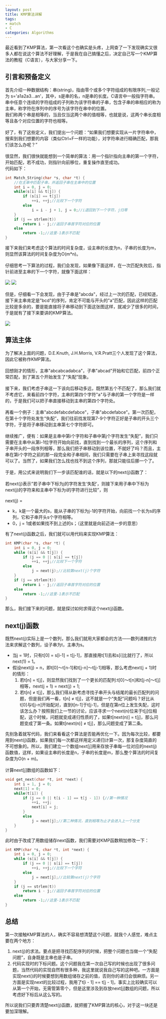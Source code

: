 ```yaml
---
layout: post
title: KMP算法详解
tags:
- match
- C
categories: Algorithms
---
```

最近看到了KMP算法，第一次看这个也确实是头疼，上网查了一下发现确实又很多人都在说这个算法不好理解，于是我在自己搞懂之后，决定自己写一个KMP算法的教程（C语言），与大家分享一下。

## 引言和预备定义

首先介绍一种数据结构：串(string)，指由零个或多个字符组成的有限序列,一般记为 s='a1a2a3...an'，其中，s是串的名，n是串的长度。C语言中一般指字符串。<br/>
串中任意个连续的字符组成的子列称为该字符串的子串，包含子串的串相应的称为主串，称字符在序列中的序号为该字符在串中的位置。<br/>
我们称两个串是相等的，当且仅当这两个串的值相等，也就是说，这两个串长度相等且各个对应位置的字符也相等。<br/><br/>
好了，有了这些定义，我们提出一个问题：“如果我们想要实现从一片字符串中，搜索到我们想要的内容（类似Ctrl+F一样的功能），对字符串进行精确匹配，那我们该怎么办呢？”<br/><br/>
很显然，我们很快就能想到一个简单的算法：用一个指针指向主串的第一个字符，开始匹配，若不成功，则指针向前移位，重复操作直至成功。<br/>
代码如下：
```c
int Match_String(char *s, char *t) {
    //在主串中匹配子串，并返回子串在主串中的位置
    int i = 0, j = 0;
    while(s[i] && t[j]) {
        if (s[i] == t[j])
            ++i, ++j;//比较下一个字符
        else
            i = i - j + 1, j = 0;//i退回到下一个字符，j归零
    }
    if (j == strlen(t))
        return i - j;//返回子串首字符对应的位置
    else
        return -1;//这里-1表示不匹配
}
```
接下来我们来考虑这个算法的时间复杂度，设主串的长度为n，子串的长度为m，则显然该算法的时间复杂度为O(m*n)。<br/><br/>
仔细思考一下算法的过程，我们会发现，如果像下面这样，在一次匹配失败后，指针前进至主串的下一个字符，就像下面这样：<br/><br/>
![](https://raw.githubusercontent.com/zxc479773533/zxc479773533.github.io/master/_posts/images/KMP-Algorithm-01.png)
![](https://raw.githubusercontent.com/zxc479773533/zxc479773533.github.io/master/_posts/images/KMP-Algorithm-02.png)<br/><br/>
但是，仔细看一下会发现，由于子串是"abcda"，经过上一次的匹配，已经知道，接下来主串肯定是"bcd"的序列，肯定不可能与开头的"a"匹配，因此这样的匹配比较是多余的，要是能直接将子串移动到下面这张图这样，就减少了很多的时间，于是就有了接下来要讲的KMP算法。<br/><br/>
![](https://raw.githubusercontent.com/zxc479773533/zxc479773533.github.io/master/_posts/images/KMP-Algorithm-03.png)

## 算法主体

为了解决上面的问题，D.E.Knuth, J.H.Morris, V.R.Pratt三个人发现了这个算法，因此它被称作KMP算法。<br/><br/>
回想刚才的情形，主串"abcabcadabca"，子串"abcad"开始和它匹配，前四个正常匹配，到了第五个开始发生了“失配”现象。<br/><br/>
接下来，我们考虑子串这一下该向后移动多远，既然第五个不匹配了，那么我们就不考虑它，来看前四个字符，主串的第四个字符"a"与子串的第一个字符是一样的，于是我们可以把子串直接移动到主串的第四个字符处。<br/><br/>
再看一个例子：主串"abcdefabcdefabce"，子串"abcdefabce"。第一次匹配，在第十个字符处发生“失配”，我们往前找发现第7-9个字符正好是子串的开头三个字符，于是将子串移动到主串第七个字符即可。<br/><br/>
继续推广，便有：如果是主串中第i个字符和子串中第j个字符发生“失配”，我们只需要在主串中从第i-1位字符开始向前找，直到找到一个最长的序列，这个序列和子串开头的一段序列相等，那么我们把子串移动到该位置，不就好了吗？而且，主串在第i个字符之前的那一段完全和子串相同，我们只需要在子串上来寻找这段就可以了。当然了，如果我们怎么找也找不到这个序列，那就只能往后挪一个了。<br/><br/>
于是，用公式来说明我们下一步该匹配谁的话，就是以下的next(j)函数了：<br/><br/>
若next(j)表示”若子串中下标为j的字符发生‘失配’，则接下来用子串中下标为next(j)的字符来和主串中下标为i的字符进行比较”，则<br/><br/>
next(j) =

* k，k是一个最大的s，能从子串的下标为j-1的字符开始，向前找一个长为s的序列，它和子串开头s个字符相等。
* 0，j = 1或者如果找不到上述的s；（这里就是向前迈进一步的意思）

有了next(j)函数之后，我们就可以用代码来实现KMP算法：
```c
int KMP(char *s, char *t) {
    int i = 0, j = 0;
    while (s[i] && t[j]) {
        if (j == 0 || s[i] == t[j])
            ++i, ++j;//比较下一个字符
        else
            j = next(j);//比较第next(j)个字符
    }
    if (j == strlen(t))
        return i - j;//返回子串首字符对应的位置
    else
        return -1;//这里-1表示不匹配
}
```
那么，我们接下来的问题，就是探讨如何求得这个next(j)函数。

## next(j)函数

既然next(j)实际上是一个数列，那么我们就用大家都会的方法——数列递推的方法来求解这个数列，设子串为t，主串为s。<br/>

* 当j = 1时，只有t[0] = s[i-1] = t[j-1]，那直接用t[1]去和s[i]比就行了，所以next(1) = 1。
* 假设next(j) = n，即t[0]～t[n-1]和t[j-n]～t[j-1]相等，那么考虑next(j + 1)时的情形：
    1. 若t[n] = t[j]，则显然我们找到了一个更长的匹配列:t[0]～t[n]和t[j-n]～t[j]相等，next(j + 1) = next(j) + 1;
    2. 若t[n] ≠ t[j]，那么我们得从新考虑寻找子串开头与结尾的最长匹配列的问题，但是我们再一看，t[n] ≠ t[j]，这不就是一个“失配”问题吗？好比从t[0]与t[j-n]开始配对，直到t[n-1]于t[j-1]，但是在第n位上发生失配，这时该怎么办？按照我们上一节的讨论，应该寻求一个next(n)位来于t[j]位相配，这个时候，问题就变成递归性质的了，如果t[next(n)] = t[j]，那么问题变成了第一条。如果t[next(n)] ≠ t[j]，那么问题变成了第二条。

先别急着就写代码，我们来看看这个算法是否能再优化一下。因为每次比较，都要用到next(j)函数，如果我们每一次都这样用定义递归计算一次，那复杂度简直的不可想象的。所以，我们建立一个数组next[j]用来存放子串每一位对应的next(j)函数值，这样，如果设主串的长度是n，子串的长度是m，那么整个算法的时间复杂度为O(n + m)。<br/><br/>
计算next[j]数组的函数如下：<br/>
```c
void get_next(char *t, int *next) {
    int i = 1, j = 0;
    next[1] = 0;
    while(t[i]) {
        if (j == 0 || t[i - 1] == t[j - 1]) {//第一种情况
            ++i, ++j;
            next[i] = j;
        }
        else
            j = next[j];//第二种情况，直到相等为止才会进入上一个分支
    }
}
```
此时由于改成了用数组储存next函数，我们需要对KMP函数稍加修改一下：
```c
int KMP(char *s, char *t, int *next) {
    int i = 0, j = 0;
    while (s[i] && t[j]) {
        if (j == 0 || s[i] == t[j])
            ++i, ++j;//比较下一个字符
        else
            j = next[j];//比较第next(j)个字符
    }
    if (j == strlen(t))
        return i - j;//返回子串首字符对应的位置
    else
        return -1;//这里-1表示不匹配
}
```

## 总结

第一次接触KMP算法的人，确实不容易想清楚这个问题，就我个人感觉，难点主要在两个地方：<br/>
1. next(j)的求法。要点是把寻找匹配序列的时候，把整个问题也当做一个“失配问题”，自身既是主串也是子串。
2. 代码实现时的下标问题。这个问题我在第一次自己写的时候也出现了很多问题，当然代码的实现自然有很多种，我这里就说我自己写的这种吧。一方面是实现next()的时候要想到用数组储存之前的值，否则你的递归会很麻烦。另一方面是实现next的比较过程，我用了t[i - 1] == t[j - 1]，事实上比较确实可以从第一个开始，无需管第零个，但是这里涉及到存放next[j]数组的问题，所以考虑好下标后从这么写的。

所以说我们只要弄清楚next(j)函数，就把握了KMP算法的核心，对于这一块还是要加深理解。